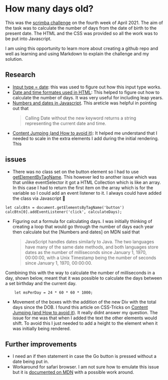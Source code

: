 # How many days old?

This was the [scrimba challenge](https://scrimba.com/learn/weeklychallenge/the-weekly-web-dev-challenge-how-many-days-old-latest-challenge-cE2gBNC2) on the fourth week of April 2021. The aim of the task was to calculate the number of days from the date of birth to the present date. The HTML and the CSS was provided so all the work was to be put into Javascript.

I am using this opportunity to learn more about creating a github repo and well as learning and using Markdown to explain the challenge and my solution.

## Research

- [Input type = date](https://developer.mozilla.org/en-US/docs/Web/HTML/Element/input/date): this was used to  figure out how this input type works. 
- [Date and time formates used in HTML](https://developer.mozilla.org/en-US/docs/Web/HTML/Date_and_time_formats#format_of_a_valid_date_string): This helped to figure out how to calculate the number of days. It was very useful for including leap years.
- [Numbers and dates in Javascript](https://developer.mozilla.org/en-US/docs/Web/JavaScript/Guide/Numbers_and_dates#date_object). This areticle was helpful in pointing out that 
    > Calling Date without the new keyword returns a string representing the current date and time.
- [Content Jumping (and How to avoid it)](https://css-tricks.com/content-jumping-avoid/): It helped me understand that I needed to scale in the extra elements I add during the initial rendering. This 

## issues 

- There was no class set on the button element so I had to use [getElementByTagName](https://developer.mozilla.org/en-US/docs/Web/API/Element/getElementsByTagName). This however led to another issue which was that unlike eventSelector it got a HTML Collection which is like an array. In this case I had to return the first item on the array which is for the variable so I could add an event listener to it. I always could have added the class via Javascript 🤔
```
let calcBtn = document.getElementsByTagName('button')
calcBtn[0].addEventListener('click', calculateDays);
```
- Figuring out a formula for calculating days. I was initially thinking of creating a loop that would go through the number of days each year then calculate but the [Numbers and dates] on MDN said that  

    > JavaScript handles dates similarly to Java. The two languages have many of the same date methods, and both languages store dates as the number of milliseconds since January 1, 1970, 00:00:00, with a Unix Timestamp being the number of seconds since January 1, 1970, 00:00:00.

Combining this with the way to calculate the number of milliseconds in a day, shown below, meant that it was possible to calculate the days between a set birthday and the current day. 
```
    let msPerDay = 24 * 60 * 60 * 1000;
```
- Movement of the boxes with the addition of the new Div with the total days since the DOB. I found this article on CSS-Tricks on [Content Jumping (and How to avoid it)](https://css-tricks.com/content-jumping-avoid/). It really didnt answer my question. The issue for me was that when I added the text the other elements would shift. To avoid this I just needed to add a height to the element when it was initially being rendered.

## Further improvements 
- I need an if then statement in case the Go button is pressed without a date being put in. 
- Workaround for safari browser. I am not sure how to emulate this issue but it is [documented on MDN](https://developer.mozilla.org/en-US/docs/Web/HTML/Element/input/date#handling_browser_support) with a possible work around.


